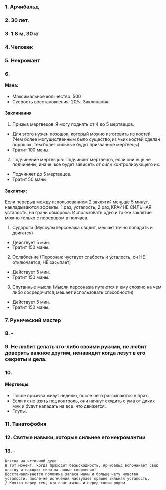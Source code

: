 ### 1. Арчибальд
### 2. 30 лет.
### 3. 1.8 м, 30 кг
### 4. Человек
### 5. Некромант
### 6. 
#### Мана:
- Максимальное количество: 500
- Скорость восстановления: 20/ч.
Заклинания:
#### Заклинания
1. Призыв мертвецов: Я могу поднять от 4 до 5 мертвецов. 
  - Для этого нужен порошок, который можно изготовить из костей (Чем более могущественным было существо, из чьих костей сделан порошок, тем более сильные будут призванные мертвецы)
  - Тратит 100 маны.

2. Подчинение мертвецов: Подчиняет мертвецов, если они еще не подчинены, иначе, все будет зависеть от силы контролирующего их.
  - Подчиняет до 5 мертвецов.
  - Тратит 50 маны.

#### Заклятия:
Если перерыв между использованием 2 заклятий меньше 5 минут, накладываются эффекты: 1 раз, усталость; 2 раз, КРАЙНЕ СИЛЬНАЯ усталость, на грани обморока.
Использовать одно и то-же заклятие можно только с перерывом в полчаса.

1. Судороги        (Мускулы персонажа сводит, мешает точно попадать и двигатся)
  - Действует 5 мин.
  - Тратит 150 маны.
2. Ослабление      (Персонаж чуствует слабость и усталость, он НЕ отключается, НЕ засыпает)
  - Действует 5 мин.
  - Тратит 150 маны.
3. Спутанные мысли (Мысли персонажа путаются и ему сложно на чем либо сосредочится, мешает использовать способности)
  - Действует 5 мин.
  - Тратит 150 маны.
### 7. Рунический мастер
### 8. -
### 9. Не любит делать что-либо своими руками, не любит доверять важное другим, ненавидит когда лезут в его секреты и дела.
### 10.
#### Мертвецы:
- После призыва живут неделю, после чего рассыпаются в прах.
- Если их не взять под контроль, они начнут сходить с ума от диких мук и будут нападать на все, что движется.
- Глупы.

### 11. Танатофобия
### 12. Святые навыки, которые сильнее его некромантии
### 13. -
```
Клятва на истинной душе:
В тот момент, когда приходит безысходность, Арчибальд вспоминает свою клятву и находит силы на новые свершения!
Восстанавливается половина запаса маны и больше нету чувства усталости, после-же истечения наступает крайне сильная усталость.
/ Клятка перед тем, кто спас жизнь и перед своим родом
```

